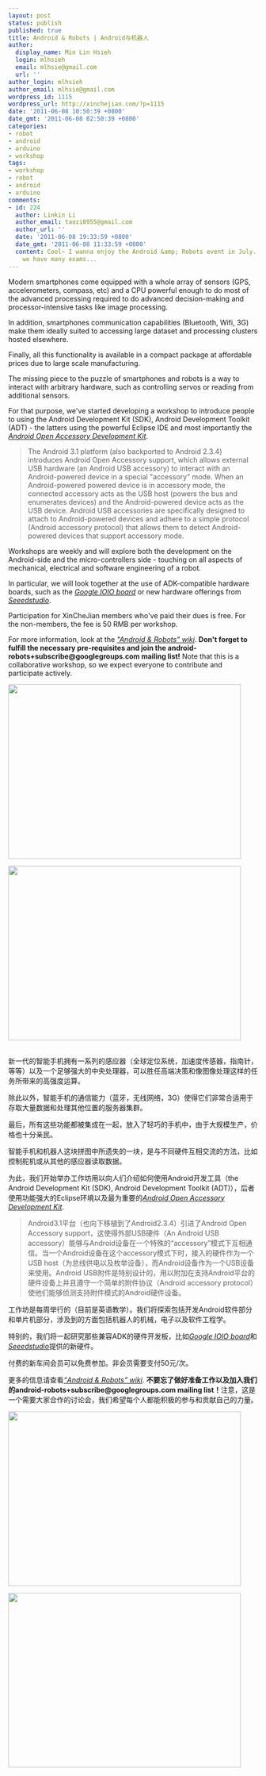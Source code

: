 ```yaml
---
layout: post
status: publish
published: true
title: Android & Robots | Android与机器人
author:
  display_name: Min Lin Hsieh
  login: mlhsieh
  email: mlhsie@gmail.com
  url: ''
author_login: mlhsieh
author_email: mlhsie@gmail.com
wordpress_id: 1115
wordpress_url: http://xinchejian.com/?p=1115
date: '2011-06-08 10:50:39 +0800'
date_gmt: '2011-06-08 02:50:39 +0800'
categories:
- robot
- android
- arduino
- workshop
tags:
- workshop
- robot
- android
- arduino
comments:
- id: 224
  author: Linkin Li
  author_email: taozi8955@gmail.com
  author_url: ''
  date: '2011-06-08 19:33:59 +0800'
  date_gmt: '2011-06-08 11:33:59 +0800'
  content: Cool~ I wanna enjoy the Android &amp; Robots event in July. This mouth
    we have many exams...
---
```

<p><!--:en-->Modern smartphones come equipped with a whole array of sensors (GPS, accelerometers, compass, etc) and a CPU powerful enough to do most of the advanced processing required to do advanced decision-making and processor-intensive tasks like image processing.  </p>
<p>In addition, smartphones communication capabilities (Bluetooth, Wifi, 3G) make them ideally suited to accessing large dataset and processing clusters hosted elsewhere.  </p>
<p>Finally, all this functionality is available in a compact package at affordable prices due to large scale manufacturing.</p>
<p>The missing piece to the puzzle of smartphones and robots is a way to interact with arbitrary hardware, such as controlling servos or reading from additional sensors.</p>
<p>For that purpose, we've started developing a workshop to introduce people to using the Android Development Kit (SDK), Android Development Toolkit (ADT) - the latters using the powerful Eclipse IDE and most importantly the <a href="http://developer.android.com/guide/topics/usb/adk.html"><em>Android Open Accessory Development Kit</em></a>.</p>
<blockquote><p>The Android 3.1 platform (also backported to Android 2.3.4) introduces Android Open Accessory support, which allows external USB hardware (an Android USB accessory) to interact with an Android-powered device in a special "accessory" mode. When an Android-powered powered device is in accessory mode, the connected accessory acts as the USB host (powers the bus and enumerates devices) and the Android-powered device acts as the USB device. Android USB accessories are specifically designed to attach to Android-powered devices and adhere to a simple protocol (Android accessory protocol) that allows them to detect Android-powered devices that support accessory mode. </blockquote></p>
<p>Workshops are weekly and will explore both the development on the Android-side and the micro-controllers side - touching on all aspects of mechanical, electrical and software engineering of a robot. </p>
<p>In particular, we will look together at the use of ADK-compatible hardware boards, such as the <a href="http://www.sparkfun.com/products/10585"><em>Google IOIO board</em></a> or new hardware offerings from <a href="http://www.seeedstudio.com/"><em>Seeedstudio</em></a>.</p>
<p>Participation for XinCheJian members who've paid their dues is free. For the non-members, the fee is 50 RMB per workshop.</p>
<p>For more information, look at the <a href="https://github.com/xinchejian/XinCheJian-Workshops/wiki/Android-and-Robots-Workshops"><em>"Android &amp; Robots" wiki</em></a>.  <strong>Don't forget to fulfill the necessary pre-requisites and join the android-robots+subscribe@googlegroups.com mailing list!</strong>  Note that this is a collaborative workshop, so we expect everyone to contribute and participate actively.</p>
<p><a href="http://xinchejian.com/?attachment_id=1117"><img src="http://xinchejian.com/wp-content/uploads/2011/06/IMG_20110605_143933-533x400.jpg" alt="" title="Android &amp; Robots workshop" width="470" height="352" class="alignnone size-large wp-image-1117" /></a></p></p>
<p><a href="http://xinchejian.com/?attachment_id=1119"><img src="http://xinchejian.com/wp-content/uploads/2011/06/IMG_20110605_144139-533x400.jpg" alt="" title="Android &amp; Robots workshop" width="470" height="352" class="alignnone size-large wp-image-1119" /></a></p><!--:--><!--:zh--><br />
新一代的智能手机拥有一系列的感应器（全球定位系统，加速度传感器，指南针，等等）以及一个足够强大的中央处理器，可以胜任高端决策和像图像处理这样的任务所带来的高强度运算。</p>
<p>除此以外，智能手机的通信能力（蓝牙，无线网络，3G）使得它们非常合适用于存取大量数据和处理其他位置的服务器集群。</p>
<p>最后，所有这些功能都被集成在一起，放入了轻巧的手机中，由于大规模生产，价格也十分亲民。</p>
<p>智能手机和机器人这块拼图中所遗失的一块，是与不同硬件互相交流的方法，比如控制舵机或从其他的感应器读取数据。</p>
<p>为此，我们开始举办工作坊用以向人们介绍如何使用Android开发工具（the Android Development Kit (SDK), Android Development Toolkit (ADT)），后者使用功能强大的Eclipse环境以及最为重要的<a href="http://developer.android.com/guide/topics/usb/adk.html"><em>Android Open Accessory Development Kit</em></a>.</p>
<blockquote><p>Android3.1平台（也向下移植到了Android2.3.4）引进了Android Open Accessory support，这使得外部USB硬件（An Android USB accessory）能够与Android设备在一个特殊的&ldquo;accessory&rdquo;模式下互相通信。当一个Android设备在这个accessory模式下时，接入的硬件作为一个USB host（为总线供电以及枚举设备），而Android设备作为一个USB设备来使用。Android USB附件是特别设计的，用以附加在支持Android平台的硬件设备上并且遵守一个简单的附件协议（Android accessory protocol）使他们能够侦测支持附件模式的Android硬件设备。</blockquote></p>
<p>工作坊是每周举行的（目前是英语教学）。我们将探索包括开发Android软件部分和单片机部分，涉及到的方面包括机器人的机械，电子以及软件工程学。</p>
<p>特别的，我们将一起研究那些兼容ADK的硬件开发板，比如<a href="http://www.sparkfun.com/products/10585"><em>Google IOIO board</em></a>和<a href="http://www.seeedstudio.com/"><em>Seeedstudio</em></a>提供的新硬件。</p>
<p>付费的新车间会员可以免费参加。非会员需要支付50元/次。</p>
<p>更多的信息请查看<a href="https://github.com/xinchejian/XinCheJian-Workshops/wiki/Android-and-Robots-Workshops"><em>&ldquo;Android &amp; Robots&rdquo; wiki</em></a>. <strong>不要忘了做好准备工作以及加入我们的android-robots+subscribe@googlegroups.com mailing list！</strong>注意，这是一个需要大家合作的讨论会，我们希望每个人都能积极的参与和贡献自己的力量。</p>
<p><a href="http://xinchejian.com/?attachment_id=1117"><img src="http://xinchejian.com/wp-content/uploads/2011/06/IMG_20110605_143933-533x400.jpg" alt="" title="Android &amp; Robots workshop" width="470" height="352" class="alignnone size-large wp-image-1117" /></a></p></p>
<p><a href="http://xinchejian.com/?attachment_id=1119"><img src="http://xinchejian.com/wp-content/uploads/2011/06/IMG_20110605_144139-533x400.jpg" alt="" title="Android &amp; Robots workshop" width="470" height="352" class="alignnone size-large wp-image-1119" /></a></p><!--:--></p>
